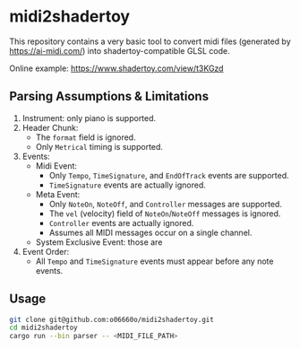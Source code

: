 # midi2shadertoy

This repository contains a very basic tool to convert midi files (generated by
<https://ai-midi.com/>) into shadertoy-compatible GLSL code.

Online example: <https://www.shadertoy.com/view/t3KGzd>

## Parsing Assumptions & Limitations

1. Instrument: only piano is supported.
2. Header Chunk:
    - The `format` field is ignored.
    - Only `Metrical` timing is supported.
3. Events:
    - Midi Event:
        - Only `Tempo`, `TimeSignature`, and `EndOfTrack` events are supported.
        - `TimeSignature` events are actually ignored.
    - Meta Event:
        - Only `NoteOn`, `NoteOff`, and `Controller` messages are supported.
        - The `vel` (velocity) field of `NoteOn`/`NoteOff` messages is ignored.
        - `Controller` events are actually ignored.
        - Assumes all MIDI messages occur on a single channel.
    - System Exclusive Event: those are
4. Event Order:
    - All `Tempo` and `TimeSignature` events must appear before any note events.

## Usage

```bash
git clone git@github.com:o06660o/midi2shadertoy.git
cd midi2shadertoy
cargo run --bin parser -- <MIDI_FILE_PATH>
```
